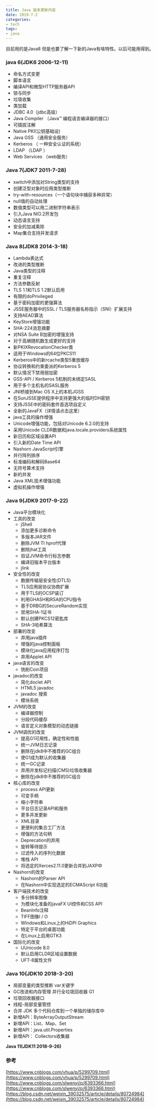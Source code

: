 ```yaml
---
title: Java 版本更新内容
date: 2019-7-2
categories:
- tech
tags:
- java
---
```


目前用的是Java8 但是也要了解一下新的Java有啥特性。以后可能用得到。

<!-- more -->

### **java 6(JDK6 2006-12-11)**

+ 命名方式变更
+ 脚本语言 
+ 编译API和微型HTTP服务器API 
+ 锁与同步 
+ 垃圾收集 
+ 类加载 
+ JDBC 4.0（jdbc高级）
+ Java Compiler （Java™ 编程语言编译器的接口）
+ 可插拔注解 
+ Native PKI(公钥基础设) 
+ Java GSS （通用安全服务）
+ Kerberos （ 一种安全认证的系统）
+ LDAP （LDAP ）
+ Web Services  （web服务）

 
### **Java 7(JDK7 2011-7-28)**

+ switch中添加对String类型的支持
+ 创建泛型对象时应用类型推断 
+ try-with-resources（一个语句块中捕获多种异常） 
+ null值的自动处理 
+ 数值类型可以用二进制字符串表示 
+ 引入Java NIO.2开发包
+ 动态语言支持 
+ 安全的加减乘除 
+ Map集合支持并发请求 

### **Java 8(JDK8 2014-3-18)**

+ Lambda表达式
+ 改进的类型推断
+ Java类型的注释
+ 重复注释
+ 方法参数反射
+ TLS 1.1和TLS 1.2默认启用
+ 有限的doPrivileged
+ 基于密码加密的更强算法
+ JSSE服务器中的SSL / TLS服务器名称指示（SNI）扩展支持
+ 支持AEAD算法
+ KeyStore增强功能
+ SHA-224消息摘要
+ 对NSA Suite B加密的增强支持
+ 对于高熵随机数生成更好的支持
+ 新PKIXRevocationChecker类
+ 适用于Windows的64位PKCS11
+ Kerberos中的新rcache类型5重放缓存
+ 协议转换和约束委派的Kerberos 5
+ 默认情况下禁用弱加密
+ GSS-API / Kerberos 5机制的未绑定SASL
+ 用于多个主机名的SASL服务
+ JNI桥接到Mac OS X上的本机JGSS
+ 在SunJSSE提供程序中支持更强大的临时DH密钥
+ 支持JSSE中的密码套件首选项自定义
+ 全新的JavaFX（详情请点击这里）
+ java工具的操作增强
+ Unicode增强功能，包括对Unicode 6.2.0的支持
+ 采用Unicode CLDR数据和java.locale.providers系统属性
+ 新日历和区域设置API
+ 引入新的Date Time API
+ Nashorn JavaScript引擎
+ 并行阵列排序
+ 标准编码和解码Base64
+ 无符号算术支持
+ 新的并发
+ Java XML技术增强功能
+ 虚拟机操作增强


### **Java 9(JDK9 2017-9-22)**

+ Java平台模块化
+ 工具的改变
  + jShell
  + 添加更多诊断命令
  + 多版本JAR文件
  + 删除JVM TI hprof代理
  + 删除jhat工具
  + 验证JVM命令行标志参数
  + 编译旧版本平台版本
  + jlink
+ 安全性的改变
  + 数据传输层安全性(DTLS)
  + TLS应用层协议协商扩展
  + 用于TLS的OCSP装订
  + 利用GHASH和RSA的CPU指令
  + 基于DRBG的SecureRandom实现
  + 禁用SHA-1证书
  + 默认创建PKCS12密匙库
  + SHA-3哈希算法
+ 部署的改变
  + 弃用java插件
  + 增强的java控制面板
  + 模块化java应用程序打包
  + 弃用Applet API
+ java语言的改变
  + 铣削Coin项目
+ javadoc的改变
  + 简化doclet API
  + HTML5 javadoc
  + javadoc 搜索
  + 模块系统
+ JVM的改变
  + 编译器控制
  + 分段代码缓存
  + 语言定义对象模型的动态链接
+ JVM调优的改变
  + 提高G1可用性，确定性和性能
  + 统一JVM日志记录
  + 删除在jdk8中不推荐的GC组合
  + 使G1成为默认的收集器
  + 统一GC记录
  + 弃用并发标记扫描(CMS)垃圾收集器
  + 删除在jdk8中不推荐的GC组合
+ 核心库的改变
  + process API更新
  + 可变手柄
  + 缩小字符串
  + 平台日志记录API和服务
  + 更多并发更新
  + XML目录
  + 更便利的集合工厂方法
  + 增强的方法句柄
  + Deprecation的弃用
  + 旋转等待提示
  + 过滤传入的序列化数据
  + 堆栈 API
  + 将选定的Xerces2.11.0更新合并到JAXP中
+ Nashorn的改变
  + Nashorn的Parser API
  + 在Nashorn中实现选定的ECMAScript 6功能
+ 客户端技术的改变
  + 多分辨率图像
  + 为模块化准备的javaFX UI控件和CSS API
  + BeanInfo注释
  + TIFF图像I / O
  + WIndows和Linux上的HiDPI Graphics
  + 特定于平台的桌面功能
  + 在Linux上启用GTK3
+ 国际化的改变
  + UUnicode 8.0
  + 默认启用CLDR区域设置数据
  + UFT-8属性文件

### **Java 10(JDK10 2018-3-20)**
  + 局部变量的类型推断 var关键字
  + GC改进和内存管理 并行全垃圾回收器 G1
  + 垃圾回收器接口
  + 线程-局部变量管控
  + 合并 JDK 多个代码仓库到一个单独的储存库中
  + 新增API：ByteArrayOutputStream
  + 新增API：List、Map、Set
  + 新增API：java.util.Properties
  + 新增API： Collectors收集器

**Java 11(JDK11 2018-9-26)**

### 参考
[https://www.cnblogs.com/vhua/p/5299709.html](https://www.cnblogs.com/vhua/p/5299709.html)  
[https://www.cnblogs.com/slwenyi/p/6393366.html](https://www.cnblogs.com/slwenyi/p/6393366.html)  
[https://blog.csdn.net/weixin_39032575/article/details/80724984](https://blog.csdn.net/weixin_39032575/article/details/80724984)